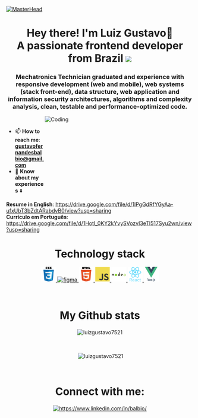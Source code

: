 [![MasterHead](https://user-images.githubusercontent.com/74038190/241765440-80728820-e06b-4f96-9c9e-9df46f0cc0a5.gif)](https://github.com/Luizgustavo7521)
<h1 align="center">Hey there! I'm Luiz Gustavo👋 <br/>
A passionate frontend developer from Brazil <code><img height="20" src="https://images.emojiterra.com/google/noto-emoji/unicode-15/color/svg/1f1e7-1f1f7.svg"></code> </h1>

<h3 align="center">Mechatronics Technician graduated and experience with responsive development (web and mobile), web systems (stack front-end), data
structure, web application and information security architectures, algorithms and complexity analysis,
clean, testable and performance-optimized code.</h3>
<img align="right" alt="Coding" width="400" height="220" src="https://camo.githubusercontent.com/a4c584bce1c41271485d28f92aaf9f581b3c88b68ca723b6edfd58b4ba988c2b/68747470733a2f2f63646e2e6472696262626c652e636f6d2f75736572732f313138373833362f73637265656e73686f74732f363533393432392f70726f6772616d65722e676966">
<br/> 

- 📫 **How to reach me**: **gustavofernandesbalbio@gmail.com**     
- 📄 **Know about my experiences** :arrow_down: 

**Resume in English**: https://drive.google.com/file/d/1lPgGdRfYGyAa-ufxUbT3bZdtARabdvB0/view?usp=sharing
<br/>
**Currículo em Português**: https://drive.google.com/file/d/1HotI_0KY2kYvySVozvl3eTI517Syu2wn/view?usp=sharing
<br/> 
<h1 align="center">Technology stack</h1>
<p align="center"> <a href="https://www.w3schools.com/css/" target="_blank" rel="noreferrer"> <img src="https://raw.githubusercontent.com/devicons/devicon/master/icons/css3/css3-original-wordmark.svg" alt="css3" width="40" height="40"/> </a> <a href="https://www.figma.com/" target="_blank" rel="noreferrer"> <img src="https://www.vectorlogo.zone/logos/figma/figma-icon.svg" alt="figma" width="40" height="40"/> </a> <a href="https://www.w3.org/html/" target="_blank" rel="noreferrer"> <img src="https://raw.githubusercontent.com/devicons/devicon/master/icons/html5/html5-original-wordmark.svg" alt="html5" width="40" height="40"/> </a> <a href="https://developer.mozilla.org/en-US/docs/Web/JavaScript" target="_blank" rel="noreferrer"> <img src="https://raw.githubusercontent.com/devicons/devicon/master/icons/javascript/javascript-original.svg" alt="javascript" width="40" height="40"/> </a> <a href="https://nodejs.org" target="_blank" rel="noreferrer"> <img src="https://raw.githubusercontent.com/devicons/devicon/master/icons/nodejs/nodejs-original-wordmark.svg" alt="nodejs" width="40" height="40"/> </a> <a href="https://reactjs.org/" target="_blank" rel="noreferrer"> <img src="https://raw.githubusercontent.com/devicons/devicon/master/icons/react/react-original-wordmark.svg" alt="react" width="40" height="40"/> </a> <a href="https://vuejs.org/" target="_blank" rel="noreferrer"> <img src="https://raw.githubusercontent.com/devicons/devicon/master/icons/vuejs/vuejs-original-wordmark.svg" alt="vuejs" width="40" height="40"/> </a> </p>
<br/> 

<h1 align="center">My Github stats</h1>
<p align="center"><img align="center" src="https://github-readme-stats.vercel.app/api/top-langs?username=luizgustavo7521&show_icons=true&locale=en&layout=compact" alt="luizgustavo7521" /></p>  
<br/> 

<p align="center">&nbsp;<img align="center" src="https://github-readme-stats.vercel.app/api?username=luizgustavo7521&show_icons=true&locale=en" alt="luizgustavo7521" /></p>
<br/> 

<h1 align="center">Connect with me:</h1>
<p align="center">
<a href="https://linkedin.com/in/balbio/" target="blank"><img align="center" src="https://raw.githubusercontent.com/rahuldkjain/github-profile-readme-generator/master/src/images/icons/Social/linked-in-alt.svg" alt="https://www.linkedin.com/in/balbio/" height="30" width="40" /></a>
</p>
